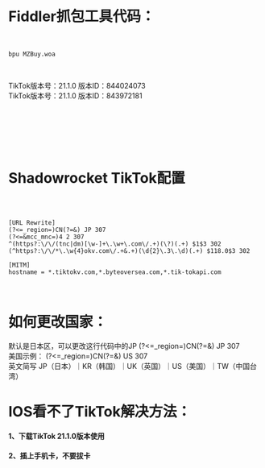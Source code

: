 # Fiddler抓包工具代码：
&nbsp;

```
bpu MZBuy.woa
```

&nbsp;

TikTok版本号：21.1.0	      版本ID：844024073   
TikTok版本号：21.1.0	      版本ID：843972181


&nbsp;

&nbsp;

&nbsp;



# Shadowrocket TikTok配置

&nbsp;

```

[URL Rewrite]
(?<=_region=)CN(?=&) JP 307
(?<=&mcc_mnc=)4 2 307
^(https?:\/\/(tnc|dm)[\w-]+\.\w+\.com\/.+)(\?)(.+) $1$3 302
(^https?:\/\/*\.\w{4}okv.com\/.+&.+)(\d{2}\.3\.\d)(.+) $118.0$3 302

[MITM]
hostname = *.tiktokv.com,*.byteoversea.com,*.tik-tokapi.com

```
&nbsp;


# 如何更改国家：
默认是日本区，可以更改这行代码中的JP (?<=_region=)CN(?=&) JP 307  
美国示例： (?<=_region=)CN(?=&) US 307  
英文简写 JP（日本）｜KR（韩国）｜UK（英国）｜US（美国）｜TW（中国台湾）  

# IOS看不了TikTok解决方法：
#### 1、下载TikTok 21.1.0版本使用
#### 2、插上手机卡，不要拔卡
